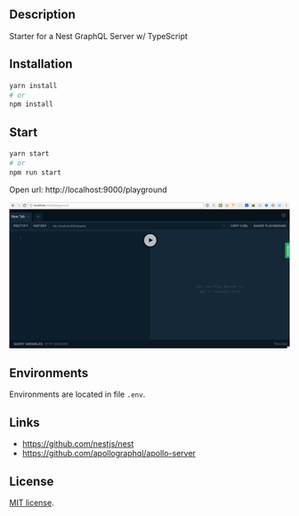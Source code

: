 ## Description

Starter for a Nest GraphQL Server w/ TypeScript

## Installation

```bash
yarn install
# or
npm install
```

## Start

```bash
yarn start
# or
npm run start
```

Open url: http://localhost:9000/playground

![](.README/2018-02-19-18-32-07.png)

## Environments

Environments are located in file `.env`.

## Links

- https://github.com/nestjs/nest
- https://github.com/apollographql/apollo-server

## License

[MIT license](LICENSE).

